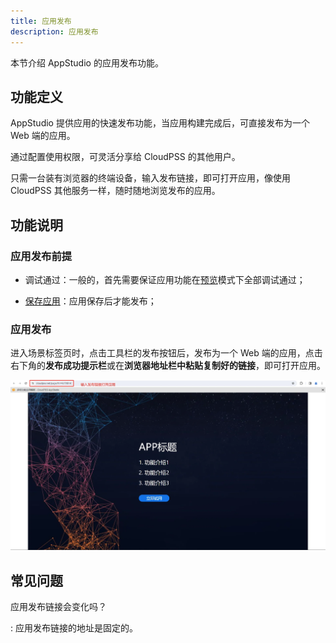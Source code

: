```yaml
---
title: 应用发布
description: 应用发布
---
```


本节介绍 AppStudio 的应用发布功能。

## 功能定义

AppStudio 提供应用的快速发布功能，当应用构建完成后，可直接发布为一个 Web 端的应用。

通过配置使用权限，可灵活分享给 CloudPSS 的其他用户。

只需一台装有浏览器的终端设备，输入发布链接，即可打开应用，像使用 CloudPSS 其他服务一样，随时随地浏览发布的应用。

## 功能说明

### 应用发布前提

- 调试通过：一般的，首先需要保证应用功能在[预览](../40-app-preview/index.md)模式下全部调试通过；
  
- [保存应用](../../40-workbench/10-toolbar/index.md)：应用保存后才能发布；
  
### 应用发布

进入场景标签页时，点击工具栏的发布按钮后，发布为一个 Web 端的应用，点击右下角的**发布成功提示栏**或在**浏览器地址栏中粘贴复制好的链接**，即可打开应用。

![应用发布](./1.png)

## 常见问题

应用发布链接会变化吗？

:   应用发布链接的地址是固定的。
